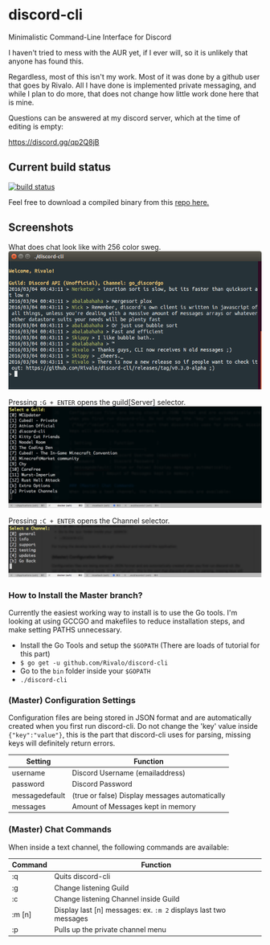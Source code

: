  # discord-cli
Minimalistic Command-Line Interface for Discord

I haven't tried to mess with the AUR yet, if I ever will, so it is unlikely that anyone has found this.

Regardless, most of this isn't my work. Most of it was done by a github user that goes by Rivalo.
All I have done is implemented private messaging, and while I plan to do more, that does not change
how little work done here that is mine.

Questions can be answered at my discord server, which at the time of editing is empty:

https://discord.gg/qp2Q8jB

## Current build status
[![build status](https://gitlab.com/chamunks/discordcli/badges/master/build.svg)](https://gitlab.com/chamunks/discordcli/commits/master)

Feel free to download a compiled binary from this [repo here.](https://gitlab.com/chamunks/discordcli/builds)



## Screenshots

What does chat look like with 256 color sweg.
![ChatExample](screenshots/screenshotChat.png)

Pressing ```:G + ENTER``` opens the guild[Server] selector.
![GuildsExample](screenshots/screenshotGuilds.png)

Pressing ```:C + ENTER``` opens the Channel selector.
![ChannelsExample](screenshots/screenshotChannels.png)

### How to Install the Master branch?
Currently the easiest working way to install is to use the Go tools. I'm looking at using GCCGO and makefiles to reduce installation steps, and make setting PATHS unnecessary.
* Install the Go Tools and setup the `$GOPATH` (There are loads of tutorial for this part)
* `$ go get -u github.com/Rivalo/discord-cli`
* Go to the `bin` folder inside your `$GOPATH`
* `./discord-cli`

### (Master) Configuration Settings
Configuration files are being stored in JSON format and are automatically created when you first run discord-cli. Do not change the 'key' value inside `{"key":"value"}`, this is the part that discord-cli uses for parsing, missing keys will definitely return errors.

| Setting       | Function         |
| ------------- |-------------|
| username      | Discord Username (emailaddress) |
| password      | Discord Password |
| messagedefault| (true or false) Display messages automatically|
| messages   | Amount of Messages kept in memory |

### (Master) Chat Commands
When inside a text channel, the following commands are available:

| Command       | Function         |
| ------------- |-------------|
| :q      | Quits discord-cli |
| :g      | Change listening Guild|
| :c      | Change listening Channel inside Guild |
| :m [n]      | Display last [n] messages: ex. `:m 2` displays last two messages |
| :p      | Pulls up the private channel menu |
